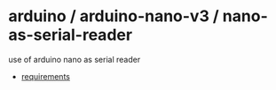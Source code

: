 # arduino / arduino-nano-v3 / nano-as-serial-reader

use of arduino nano as serial reader

- [requirements](https://github.com/devel0/iot-examples#development)